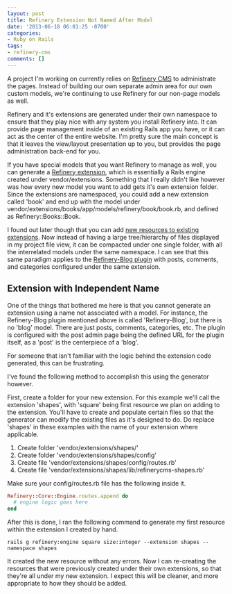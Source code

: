 ```yaml
---
layout: post
title: Refinery Extension Not Named After Model
date: '2013-06-18 06:01:25 -0700'
categories:
- Ruby on Rails
tags:
- refinery-cms
comments: []
---
```

A project I'm working on currently relies on [Refinery CMS](http://refinerycms.com/) to administrate the pages. Instead of building our own separate admin area for our own custom models, we're continuing to use Refinery for our non-page models as well.

Refinery and it's extensions are generated under their own namespace to ensure that they play nice with any system you install Refinery into. It can provide page management inside of an existing Rails app you have, or it can act as the center of the entire website. I'm pretty sure the main concept is that it leaves the view/layout presentation up to you, but provides the page administration back-end for you.

If you have special models that you want Refinery to manage as well, you can generate a [Refinery extension](http://refinerycms.com/guides/getting-started#extending-refinery-with-your-first-engine), which is essentially a Rails engine created under vendor/extensions. Something that I really didn't like however was how every new model you want to add gets it's own extension folder. Since the extensions are namespaced, you could add a new extension called 'book' and end up with the model under vendor/extensions/books/app/models/refinery/book/book.rb, and defined as Refinery::Books::Book.

I found out later though that you can add [new resources to existing extensions](http://refinerycms.com/guides/multiple-resources-in-an-extension). Now instead of having a large tree/hierarchy of files displayed in my project file view, it can be compacted under one single folder, with all the interrelated models under the same namespace. I can see that this same paradigm applies to the [Refinery-Blog plugin](https://github.com/refinery/refinerycms-blog) with posts, comments, and categories configured under the same extension.

## Extension with Independent Name

One of the things that bothered me here is that you cannot generate an extension using a name not associated with a model. For instance, the Refinery-Blog plugin mentioned above is called 'Refinery-Blog', but there is no 'blog' model. There are just posts, comments, categories, etc. The plugin is configured with the post admin page being the defined URL for the plugin itself, as a 'post' is the centerpiece of a 'blog'.

For someone that isn't familiar with the logic behind the extension code generated, this can be frustrating.

I've found the following method to accomplish this using the generator however.

First, create a folder for your new extension. For this example we'll call the extension 'shapes', with 'square' being first resource we plan on adding to the extension. You'll have to create and populate certain files so that the generator can modify the existing files as it's designed to do. Do replace 'shapes' in these examples with the name of your extension where applicable.

1. Create folder 'vendor/extensions/shapes/'
2. Create folder 'vendor/extensions/shapes/config'
3. Create file 'vendor/extensions/shapes/config/routes.rb'
4. Create file 'vendor/extensions/shapes/lib/refinerycms-shapes.rb'

Make sure your config/routes.rb file has the following inside it.

``` ruby
Refinery::Core::Engine.routes.append do
  # engine logic goes here
end
```

After this is done, I ran the following command to generate my first resource within the extension I created by hand.

``` shell
rails g refinery:engine square size:integer --extension shapes --namespace shapes
```

It created the new resource without any errors. Now I can re-creating the resources that were previously created under their own extensions, so that they're all under my new extension. I expect this will be cleaner, and more appropriate to how they should be added.

